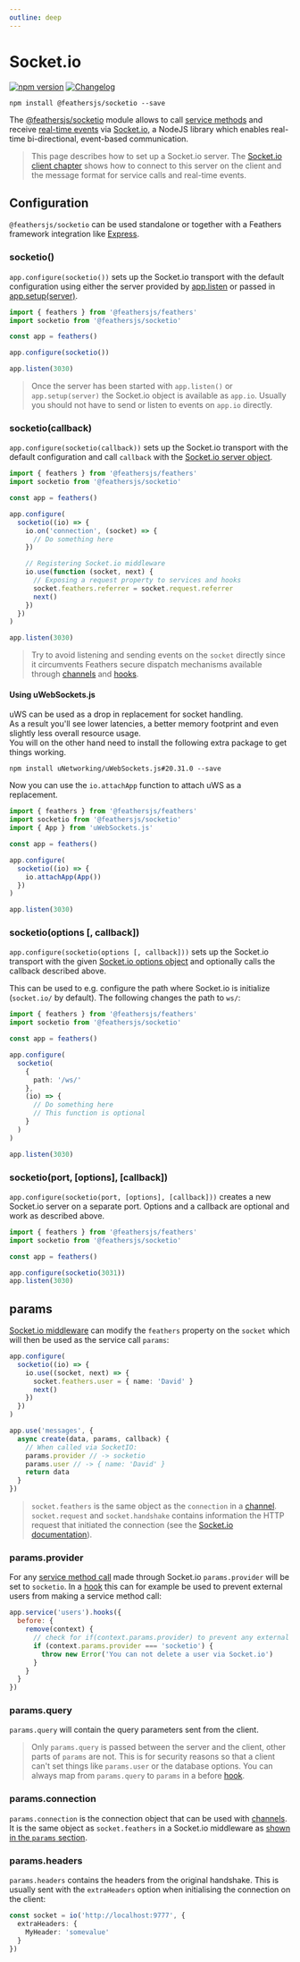 ```yaml
---
outline: deep
---
```


# Socket.io

<Badges>

[![npm version](https://img.shields.io/npm/v/@feathersjs/socketio.svg?style=flat-square)](https://www.npmjs.com/package/@feathersjs/socketio)
[![Changelog](https://img.shields.io/badge/changelog-.md-blue.svg?style=flat-square)](https://github.com/feathersjs/feathers/blob/dove/packages/socketio/CHANGELOG.md)

</Badges>

```
npm install @feathersjs/socketio --save
```

The [@feathersjs/socketio](https://github.com/feathersjs/socketio) module allows to call [service methods](./services.md) and receive [real-time events](./events.md) via [Socket.io](http://socket.io/), a NodeJS library which enables real-time bi-directional, event-based communication.

<BlockQuote type="warning" label="Important">

This page describes how to set up a Socket.io server. The [Socket.io client chapter](./client/socketio.md) shows how to connect to this server on the client and the message format for service calls and real-time events.

</BlockQuote>

## Configuration

`@feathersjs/socketio` can be used standalone or together with a Feathers framework integration like [Express](./express.md).

### socketio()

`app.configure(socketio())` sets up the Socket.io transport with the default configuration using either the server provided by [app.listen](./application.md#listenport) or passed in [app.setup(server)](./application.md#setupserver).

```ts
import { feathers } from '@feathersjs/feathers'
import socketio from '@feathersjs/socketio'

const app = feathers()

app.configure(socketio())

app.listen(3030)
```

<BlockQuote type="warning" label="Important">

Once the server has been started with `app.listen()` or `app.setup(server)` the Socket.io object is available as `app.io`. Usually you should not have to send or listen to events on `app.io` directly.

</BlockQuote>

### socketio(callback)

`app.configure(socketio(callback))` sets up the Socket.io transport with the default configuration and call `callback` with the [Socket.io server object](http://socket.io/docs/server-api/).

```ts
import { feathers } from '@feathersjs/feathers'
import socketio from '@feathersjs/socketio'

const app = feathers()

app.configure(
  socketio((io) => {
    io.on('connection', (socket) => {
      // Do something here
    })

    // Registering Socket.io middleware
    io.use(function (socket, next) {
      // Exposing a request property to services and hooks
      socket.feathers.referrer = socket.request.referrer
      next()
    })
  })
)

app.listen(3030)
```

<BlockQuote type="danger">

Try to avoid listening and sending events on the `socket` directly since it circumvents Feathers secure dispatch mechanisms available through [channels](./channels.md) and [hooks](./hooks.md).

</BlockQuote>

#### Using uWebSockets.js

uWS can be used as a drop in replacement for socket handling.  
As a result you'll see lower latencies, a better memory footprint and even slightly less overall resource usage.  
You will on the other hand need to install the following extra package to get things working.

```
npm install uNetworking/uWebSockets.js#20.31.0 --save
```

Now you can use the `io.attachApp` function to attach uWS as a replacement.

```ts
import { feathers } from '@feathersjs/feathers'
import socketio from '@feathersjs/socketio'
import { App } from 'uWebSockets.js'

const app = feathers()

app.configure(
  socketio((io) => {
    io.attachApp(App())
  })
)

app.listen(3030)
```

### socketio(options [, callback])

`app.configure(socketio(options [, callback]))` sets up the Socket.io transport with the given [Socket.io options object](https://github.com/socketio/engine.io#methods-1) and optionally calls the callback described above.

This can be used to e.g. configure the path where Socket.io is initialize (`socket.io/` by default). The following changes the path to `ws/`:

```ts
import { feathers } from '@feathersjs/feathers'
import socketio from '@feathersjs/socketio'

const app = feathers()

app.configure(
  socketio(
    {
      path: '/ws/'
    },
    (io) => {
      // Do something here
      // This function is optional
    }
  )
)

app.listen(3030)
```

### socketio(port, [options], [callback])

`app.configure(socketio(port, [options], [callback]))` creates a new Socket.io server on a separate port. Options and a callback are optional and work as described above.

```ts
import { feathers } from '@feathersjs/feathers'
import socketio from '@feathersjs/socketio'

const app = feathers()

app.configure(socketio(3031))
app.listen(3030)
```

## params

[Socket.io middleware](https://socket.io/docs/v4/middlewares/) can modify the `feathers` property on the `socket` which will then be used as the service call `params`:

```ts
app.configure(
  socketio((io) => {
    io.use((socket, next) => {
      socket.feathers.user = { name: 'David' }
      next()
    })
  })
)

app.use('messages', {
  async create(data, params, callback) {
    // When called via SocketIO:
    params.provider // -> socketio
    params.user // -> { name: 'David' }
    return data
  }
})
```

<BlockQuote type="info">

`socket.feathers` is the same object as the `connection` in a [channel](./channels.md). `socket.request` and `socket.handshake` contains information the HTTP request that initiated the connection (see the [Socket.io documentation](https://socket.io/docs/server-api/#socket-request)).

</BlockQuote>

### params.provider

For any [service method call](./services.md) made through Socket.io `params.provider` will be set to `socketio`. In a [hook](./hooks.md) this can for example be used to prevent external users from making a service method call:

```js
app.service('users').hooks({
  before: {
    remove(context) {
      // check for if(context.params.provider) to prevent any external call
      if (context.params.provider === 'socketio') {
        throw new Error('You can not delete a user via Socket.io')
      }
    }
  }
})
```

### params.query

`params.query` will contain the query parameters sent from the client.

<BlockQuote type="warning">

Only `params.query` is passed between the server and the client, other parts of `params` are not. This is for security reasons so that a client can't set things like `params.user` or the database options. You can always map from `params.query` to `params` in a before [hook](./hooks.md).

</BlockQuote>

### params.connection

`params.connection` is the connection object that can be used with [channels](./channels.md). It is the same object as `socket.feathers` in a Socket.io middleware as [shown in the `params` section](#params).

### params.headers

`params.headers` contains the headers from the original handshake. This is usually sent with the `extraHeaders` option when initialising the connection on the client:

```ts
const socket = io('http://localhost:9777', {
  extraHeaders: {
    MyHeader: 'somevalue'
  }
})
```
